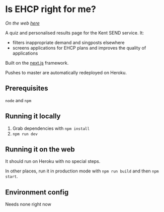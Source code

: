 # Is EHCP right for me?

*On the web [here](https://kent-send.herokuapp.com/)*

A quiz and personalised results page for the Kent SEND service. It:

* filters inappropriate demand and singposts elsewhere
* screens applications for EHCP plans and improves the quality of applications

Built on the [next.js](https://github.com/zeit/next.js) framework.

Pushes to master are automatically redeployed on Heroku.

## Prerequisites

`node` and `npm`

## Running it locally

1. Grab dependencies with `npm install`
2. `npm run dev`

## Running it on the web

It should run on Heroku with no special steps.

In other places, run it in production mode with `npm run build` and then `npm start`.

## Environment config

Needs none right now